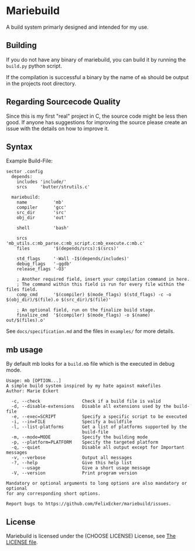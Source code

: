 # Mariebuild
A build system primarly designed and intended for my use.

## Building
If you do not have any binary of mariebuild, you can build it by running the
`build.py` python script.

If the compilation is successful a binary by the name of `mb` should be output
in the projects root directory.

## Regarding Sourcecode Quality
Since this is my first "real" project in C, the source code might be less then
good. If anyone has suggestions for improving the source please create an issue
with the details on how to improve it.

## Syntax
Example Build-File:
```
sector .config
  depends:
    includes 'include/'
    srcs     'butter/strutils.c'
  
  mariebuild:
    name          'mb'
    compiler      'gcc'
    src_dir       'src'
    obj_dir       'out'
 
    shell         'bash'

    srcs          'mb_utils.c:mb_parse.c:mb_script.c:mb_execute.c:mb.c'
    files         '$(depends/srcs):$(srcs)'

    std_flags     '-Wall -I$(depends/includes)'
    debug_flags   '-ggdb'
    release_flags '-O3'
 
    ; Another required field, insert your compilation command in here.
    ; The command within this field is run for every file within the files field.
    comp_cmd      '$(compiler) $(mode_flags) $(std_flags) -c -o $(obj_dir)/$(file).o $(src_dir)/$(file)'

    ; An optional field, run on the finalize build stage.
    finalize_cmd  '$(compiler) $(mode_flags) -o $(name) out/$(files).o'
```

See `docs/specification.md` and the files in `examples/` for more details.

## mb usage
By default mb looks for a `build.mb` file which is the executed in debug mode.
```
Usage: mb [OPTION...]
A simple build system inspired by my hate against makefiles
Author: Marie Eckert

  -c, --check                Check if a build file is valid
  -d, --disable-extensions   Disable all extensions used by the build-file
  -e, --exec=SCRIPT          Specify a specific script to be executed
  -i, --in=FILE              Specify a buildfile
  -l, --list-platforms       Get a list of platforms supported by the
                             build-file
  -m, --mode=MODE            Specify the building mode
  -p, --platform=PLATFORM    Specify the targeted platform
  -q, --quiet                Disable all output except for Important messages
  -v, --verbose              Output all messages
  -?, --help                 Give this help list
      --usage                Give a short usage message
  -V, --version              Print program version

Mandatory or optional arguments to long options are also mandatory or optional
for any corresponding short options.

Report bugs to https://github.com/FelixEcker/mariebuild/issues.
```

## License
Mariebuild is licensed under the (CHOOSE LICENSE) License, see [The LICENSE file](https://github.com/FelixEcker/mariebuild/blob/master/LICENSE).
